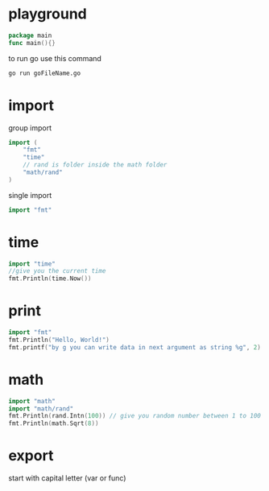 # playground

```go
package main
func main(){}
```

to run go use this command

```bash
go run goFileName.go
```

# import

group import

```go
import (
	"fmt"
	"time"
	// rand is folder inside the math folder
	"math/rand"
)
```

single import

```go
import "fmt"
```

# time

```go
import "time"
//give you the current time
fmt.Println(time.Now())
```

# print

```go
import "fmt"
fmt.Println("Hello, World!")
fmt.printf("by g you can write data in next argument as string %g", 2)
```

# math

```go
import "math"
import "math/rand"
fmt.Println(rand.Intn(100)) // give you random number between 1 to 100
fmt.Println(math.Sqrt(8))
```

# export

start with capital letter (var or func)
